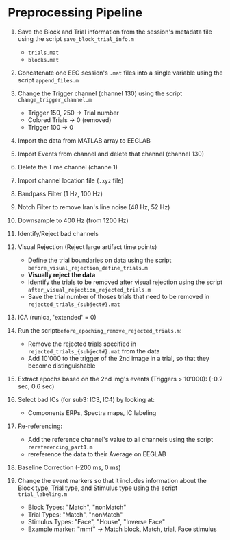 # Preprocessing Pipeline

1. Save the Block and Trial information from the session's metadata file using the script `save_block_trial_info.m`
    - `trials.mat`
    - `blocks.mat`
2. Concatenate one EEG session's `.mat` files into a single variable using the script `append_files.m`
3. Change the Trigger channel (channel 130) using the script `change_trigger_channel.m`
    - Trigger 150, 250 -> Trial number
    - Colored Trials -> 0 (removed)
    - Trigger 100 -> 0
4. Import the data from MATLAB array to EEGLAB
5. Import Events from channel and delete that channel (channel 130)
6. Delete the Time channel (channe 1)
7. Import channel location file (`.xyz` file)
8. Bandpass Filter (1 Hz, 100 Hz)
9. Notch Filter to remove Iran's line noise (48 Hz, 52 Hz)
10. Downsample to 400 Hz (from 1200 Hz)
11. Identify/Reject bad channels
12. Visual Rejection (Reject large artifact time points)
    - Define the trial boundaries on data using the script `before_visual_rejection_define_trials.m`
    - **Visually reject the data**
    - Identify the trials to be removed after visual rejection using the script `after_visual_rejection_rejected_trials.m`
    - Save the trial number of thoses trials that need to be removed in `rejected_trials_{subject#}.mat`


13. ICA (runica, 'extended' = 0)
14. Run the script`before_epoching_remove_rejected_trials.m`:
    - Remove the rejected trials specified in `rejected_trials_{subject#}.mat` from the data
    - Add 10'000 to the trigger of the 2nd image in a trial, so that they become distinguishable
15.  Extract epochs based on the 2nd img's events (Triggers > 10'000): (-0.2 sec, 0.6 sec)
16. Select bad ICs (for sub3: IC3, IC4) by looking at:
    - Components ERPs, Spectra maps, IC labeling
17. Re-referencing:
    - Add the reference channel's value to all channels using the script `rereferencing_part1.m`
    - rereference the data to their Average on EEGLAB
18. Baseline Correction (-200 ms, 0 ms)
19. Change the event markers so that it includes information about the Block type, Trial type, and Stimulus type using the script `trial_labeling.m`
    - Block Types: "Match", "nonMatch"
    - Trial Types: "Match", "nonMatch"
    - Stimulus Types: "Face", "House", "Inverse Face"
    - Example marker: "mmf" -> Match block, Match, trial, Face stimulus
